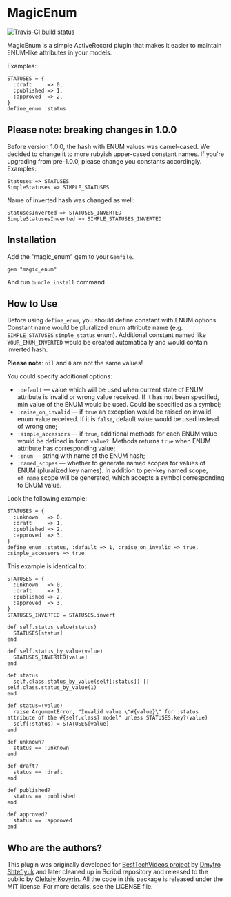 # MagicEnum

[![Travis-CI build status](https://secure.travis-ci.org/kovyrin/magic-enum.png)](http://travis-ci.org/kovyrin/magic-enum)

MagicEnum is a simple ActiveRecord plugin that makes it easier to maintain ENUM-like attributes in your models.

Examples:

    STATUSES = {
      :draft     => 0,
      :published => 1,
      :approved  => 2,
    }
    define_enum :status

## Please note: breaking changes in 1.0.0

Before version 1.0.0, the hash with ENUM values was camel-cased. We decided to change it to more rubyish upper-cased constant names. If you're upgrading from pre-1.0.0, please
change you constants accordingly. Examples:

    Statuses => STATUSES
    SimpleStatuses => SIMPLE_STATUSES

Name of inverted hash was changed as well:

    StatusesInverted => STATUSES_INVERTED
    SimpleStatusesInverted => SIMPLE_STATUSES_INVERTED

## Installation

Add the "magic_enum" gem to your `Gemfile`.

    gem "magic_enum"

And run `bundle install` command.

## How to Use

Before using `define_enum`, you should define constant with ENUM options.
Constant name would be pluralized enum attribute name (e.g. `SIMPLE_STATUSES`
`simple_status` enum). Additional constant named like `YOUR_ENUM_INVERTED`
would be created automatically and would contain inverted hash.

**Please note**: `nil` and `0` are not the same values!

You could specify additional options:

* `:default` — value which will be used when current state of ENUM attribute is invalid or wrong value received. If it has not been specified, min value of the ENUM would be used. Could be specified as a symbol;
* `:raise_on_invalid` — if `true` an exception would be raised on invalid enum value received. If it is `false`, default value would be used instead of wrong one;
* `:simple_accessors` — if `true`, additional methods for each ENUM value would be defined in form `value?`. Methods returns `true` when ENUM attribute has corresponding value;
* `:enum` — string with name of the ENUM hash;
* `:named_scopes` — whether to generate named scopes for values of ENUM (pluralized key names). In addition to per-key named scope, `of_name` scope will be generated, which accepts a symbol corresponding to ENUM value.

Look the following example:

    STATUSES = {
      :unknown   => 0,
      :draft     => 1,
      :published => 2,
      :approved  => 3,
    }
    define_enum :status, :default => 1, :raise_on_invalid => true, :simple_accessors => true

This example is identical to:

    STATUSES = {
      :unknown   => 0,
      :draft     => 1,
      :published => 2,
      :approved  => 3,
    }
    STATUSES_INVERTED = STATUSES.invert

    def self.status_value(status)
      STATUSES[status]
    end

    def self.status_by_value(value)
      STATUSES_INVERTED[value]
    end

    def status
      self.class.status_by_value(self[:status]) || self.class.status_by_value(1)
    end

    def status=(value)
      raise ArgumentError, "Invalid value \"#{value}\" for :status attribute of the #{self.class} model" unless STATUSES.key?(value)
      self[:status] = STATUSES[value]
    end

    def unknown?
      status == :unknown
    end

    def draft?
      status == :draft
    end

    def published?
      status == :published
    end

    def approved?
      status == :approved
    end

## Who are the authors?

This plugin was originally developed for [BestTechVideos project](http://www.bestechvideos.com) by [Dmytro Shteflyuk](http://kpumuk.info)
and later cleaned up in Scribd repository and released to the public by [Oleksiy Kovyrin](http://kovyrin.net). All the code in this package is released under
the MIT license. For more details, see the LICENSE file.
